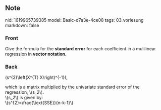 ## Note
nid: 1619965739385
model: Basic-d7a3e-4ce08
tags: 03_vorlesung
markdown: false

### Front
Give the formula for the <b>standard error</b> for each coefficient
in a mulilinear regression in <b>vector notation</b>.

### Back
\(s^{2}\left(X^{T} X\right)^{-1}\),
<div>
  which is a matrix multiplied by the univariate standard error of
  the regression, \(s_2\).
</div>
<div>
  \(s_2\) is given by:
</div>
<div>
  <div>
    \(s^{2}=\frac{\text{SSE}}{n-k-1}\)
  </div>
</div>
